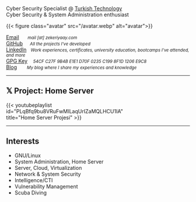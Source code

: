 
Cyber Security Specialist @ [Turkish Technology](https://turkishtechnology.com)\
Cyber Security & System Administration enthusiast

{{< figure class="avatar" src="/avatar.webp" alt="avatar">}}

[Email](#) &nbsp;&nbsp;&nbsp;&nbsp; *<small>mail [at] zekeriyaay.com</small>*\
[GitHub](https://github.com/ZekeriyaAY) &nbsp;&nbsp;&nbsp; *<small>All the projects I've developed</small>*\
[LinkedIn](https://linkedin.com/in/ZekeriyaAY) &nbsp; *<small>Work experiences, certificates, university education, bootcamps I've attended, and more</small>*\
[GPG Key](https://raw.githubusercontent.com/ZekeriyaAY/ZekeriyaAY/main/Zekeriya%20AY%20(1206E9C8)%20–%20Public.asc) &nbsp;&nbsp; *<small>54CF C27F 9B4B E1E1 D70F 0235 C199 8F1D 1206 E9C8</small>*\
[Blog](https://blog.zekeriyaay.com) &nbsp;&nbsp;&nbsp;&nbsp;&nbsp; *<small>My blog where I share my experiences and knowledge</small>*

<hr>

## 𝕏 Project: Home Server

<div style="width:75%;">
{{< youtubeplaylist id="PLqBfq9bu8VRuFwMILaqUrIZaMQLHCU1IA" title="Home Server Projesi" >}}
</div>

<hr>

## Interests

* GNU/Linux
* System Administration, Home Server
* Server, Cloud, Virtualization
* Network & System Security
* Intelligence/CTI
* Vulnerability Management
* Scuba Diving
